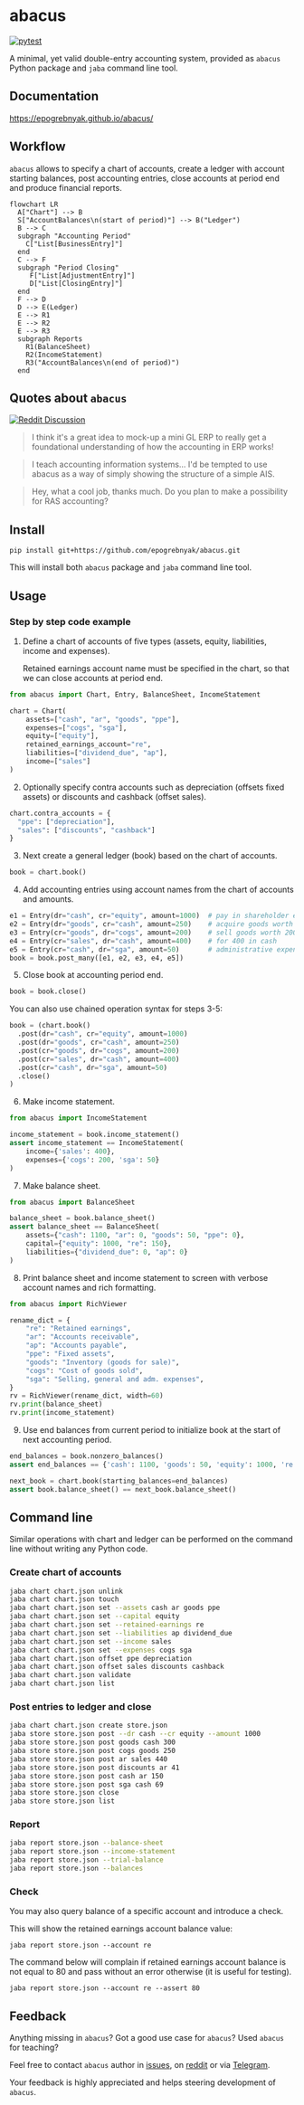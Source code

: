 # abacus

[![pytest](https://github.com/epogrebnyak/abacus/actions/workflows/.pytest.yml/badge.svg)](https://github.com/epogrebnyak/abacus/actions/workflows/.pytest.yml)

A minimal, yet valid double-entry accounting system, provided as `abacus` Python package and `jaba` command line tool.

## Documentation

<https://epogrebnyak.github.io/abacus/>

## Workflow

`abacus` allows to specify a chart of accounts, create a ledger with account starting balances, 
post accounting entries, close accounts at period end and produce financial reports.

```mermaid
flowchart LR
  A["Chart"] --> B
  S["AccountBalances\n(start of period)"] --> B("Ledger")
  B --> C
  subgraph "Accounting Period"
    C["List[BusinessEntry]"]
  end 
  C --> F
  subgraph "Period Closing"
     F["List[AdjustmentEntry]"] 
     D["List[ClosingEntry]"]
  end
  F --> D
  D --> E(Ledger)
  E --> R1
  E --> R2
  E --> R3
  subgraph Reports
    R1(BalanceSheet)
    R2(IncomeStatement)
    R3("AccountBalances\n(end of period)")
  end
```


## Quotes about `abacus`

[![Reddit Discussion](https://img.shields.io/badge/Reddit-%23FF4500.svg?style=for-the-badge&logo=Reddit&logoColor=white)](https://www.reddit.com/r/Accounting/comments/136rrit/wrote_an_accounting_demo_in_python/)

> I think it's a great idea to mock-up a mini GL ERP to really get a foundational understanding of how the accounting in ERP works!

> I teach accounting information systems... I'd be tempted to use abacus as a way of simply showing the structure of a simple AIS.

> Hey, what a cool job, thanks much. Do you plan to make a possibility for RAS accounting?

## Install

```
pip install git+https://github.com/epogrebnyak/abacus.git
```

This will install both `abacus` package and `jaba` command line tool.

## Usage

### Step by step code example

1. Define a chart of accounts of five types (assets, equity, liabilities, income and expenses).

   Retained earnings account name must be specified in the chart, so that we can close accounts at period end. 

```python
from abacus import Chart, Entry, BalanceSheet, IncomeStatement

chart = Chart(
    assets=["cash", "ar", "goods", "ppe"],
    expenses=["cogs", "sga"],
    equity=["equity"],
    retained_earnings_account="re",
    liabilities=["dividend_due", "ap"],
    income=["sales"]
)
```  

2.  Optionally specify contra accounts such as depreciation (offsets fixed assets) or
    discounts and cashback (offset sales).

```python
chart.contra_accounts = {
  "ppe": ["depreciation"],
  "sales": ["discounts", "cashback"]
}
```

3. Next create a general ledger (book) based on the chart of accounts.

```python
book = chart.book()
```

4. Add accounting entries using account names from the chart of accounts and amounts.

```python
e1 = Entry(dr="cash", cr="equity", amount=1000)  # pay in shareholder equity
e2 = Entry(dr="goods", cr="cash", amount=250)    # acquire goods worth 250
e3 = Entry(cr="goods", dr="cogs", amount=200)    # sell goods worth 200
e4 = Entry(cr="sales", dr="cash", amount=400)    # for 400 in cash
e5 = Entry(cr="cash", dr="sga", amount=50)       # administrative expenses
book = book.post_many([e1, e2, e3, e4, e5])
```

5. Close book at accounting period end.

```python
book = book.close()
```

You can also use chained operation syntax for steps 3-5:

```python
book = (chart.book()
  .post(dr="cash", cr="equity", amount=1000)
  .post(dr="goods", cr="cash", amount=250)
  .post(cr="goods", dr="cogs", amount=200)
  .post(cr="sales", dr="cash", amount=400)
  .post(cr="cash", dr="sga", amount=50)
  .close()
)
```

6. Make income statement.

```python
from abacus import IncomeStatement

income_statement = book.income_statement()
assert income_statement == IncomeStatement(
    income={'sales': 400},
    expenses={'cogs': 200, 'sga': 50}
)
```

7. Make balance sheet.

```python
from abacus import BalanceSheet

balance_sheet = book.balance_sheet()
assert balance_sheet == BalanceSheet(
    assets={"cash": 1100, "ar": 0, "goods": 50, "ppe": 0},
    capital={"equity": 1000, "re": 150},
    liabilities={"dividend_due": 0, "ap": 0}
)
```

8. Print balance sheet and income statement to screen
   with verbose account names and rich formatting.

```python
from abacus import RichViewer

rename_dict = {
    "re": "Retained earnings",
    "ar": "Accounts receivable",
    "ap": "Accounts payable",
    "ppe": "Fixed assets",
    "goods": "Inventory (goods for sale)",
    "cogs": "Cost of goods sold",
    "sga": "Selling, general and adm. expenses",
}
rv = RichViewer(rename_dict, width=60)
rv.print(balance_sheet)
rv.print(income_statement)
```

9. Use end balances from current period to initialize book at the start of next accounting period.

```python
end_balances = book.nonzero_balances()
assert end_balances == {'cash': 1100, 'goods': 50, 'equity': 1000, 're': 150}

next_book = chart.book(starting_balances=end_balances)
assert book.balance_sheet() == next_book.balance_sheet()
```

## Command line

Similar operations with chart and ledger can be performed on the command line without writing any Python code.

### Create chart of accounts

```bash
jaba chart chart.json unlink
jaba chart chart.json touch
jaba chart chart.json set --assets cash ar goods ppe
jaba chart chart.json set --capital equity
jaba chart chart.json set --retained-earnings re
jaba chart chart.json set --liabilities ap dividend_due
jaba chart chart.json set --income sales
jaba chart chart.json set --expenses cogs sga
jaba chart chart.json offset ppe depreciation
jaba chart chart.json offset sales discounts cashback
jaba chart chart.json validate
jaba chart chart.json list
```

### Post entries to ledger and close

```bash
jaba chart chart.json create store.json
jaba store store.json post --dr cash --cr equity --amount 1000
jaba store store.json post goods cash 300
jaba store store.json post cogs goods 250
jaba store store.json post ar sales 440
jaba store store.json post discounts ar 41
jaba store store.json post cash ar 150
jaba store store.json post sga cash 69
jaba store store.json close
jaba store store.json list
```

### Report

```bash
jaba report store.json --balance-sheet
jaba report store.json --income-statement
jaba report store.json --trial-balance
jaba report store.json --balances
```

### Check

You may also query balance of a specific account and introduce a check.

This will show the retained earnings account balance value:

```
jaba report store.json --account re 
```

The command below will complain if retained earnings account balance 
is not equal to 80 and pass without an error otherwise (it is useful for testing). 

```
jaba report store.json --account re --assert 80
```

## Feedback

Anything missing in `abacus`?
Got a good use case for `abacus`? 
Used `abacus` for teaching?

Feel free to contact `abacus` author
in [issues](https://github.com/epogrebnyak/abacus/issues),
on [reddit](https://www.reddit.com/user/iamevpo)
or via [Telegram](https://t.me/epoepo).

Your feedback is highly appreciated and helps steering development of `abacus`.
